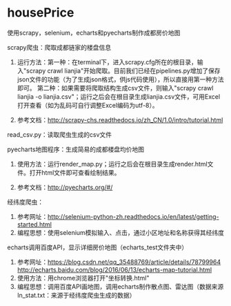 # housePrice
使用scrapy，selenium，echarts和pyecharts制作成都房价地图

scrapy爬虫：爬取成都链家的楼盘信息

1. 运行方法：第一种：在terminal下，进入scrapy.cfg所在的根目录，输入"scrapy crawl lianjia"开始爬取。目前我们已经在pipelines.py增加了保存json文件的功能（为了生成json格式，供js代码使用），所以直接用第一种方法即可。
     第二种：如果需要将爬取结构生成csv文件，则输入"scrapy crawl lianjia -o lianjia.csv"；运行之后会在根目录生成lianjia.csv文件，可用Excel打开查看（如为乱码可自行调整Excel编码为utf-8）。
     
2. 参考文档：http://scrapy-chs.readthedocs.io/zh_CN/1.0/intro/tutorial.html

read_csv.py：读取爬虫生成的csv文件

pyecharts地图程序：生成简易的成都楼盘均价地图

1. 使用方法：运行render_map.py；运行之后会在根目录生成render.html文件。打开html文件即可查看绘制结果。
  
2. 参考文档：http://pyecharts.org/#/

经纬度爬虫：
1. 参考网址：http://selenium-python-zh.readthedocs.io/en/latest/getting-started.html
2. 编程思想：使用selenium模拟输入、点击，通过小区地址和名称获得其经纬度

echarts调用百度API，显示详细房价地图（echarts_test文件夹中）
1. 参考网址：https://blog.csdn.net/qq_35488769/article/details/78799964
            http://echarts.baidu.com/blog/2016/06/13/echarts-map-tutorial.html
2. 使用方法：用chrome浏览器打开"坐标转换.html"
3. 编程思想：调用百度API画地图，调用echarts制作散点图、雷达图（数据来源ln_stat.txt：来源于经纬度爬虫生成的数据）
